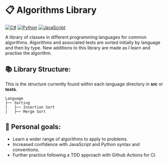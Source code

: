 # 📋 Algorithms Library

[![C#](https://img.shields.io/badge/C%23-.NET-512BD4?logo=csharp)](https://learn.microsoft.com/dotnet/csharp/)
[![Python](https://img.shields.io/badge/Python-3.12-blue?logo=python)](https://www.python.org/)
[![JavaScript](https://img.shields.io/badge/JavaScript-ES6-yellow?logo=javascript)](https://developer.mozilla.org/en-US/docs/Web/JavaScript)

A library of classes in different programming languages for common algorithms. Algorithms and associated tests are sorted initially by language and then by type. New additions to this library are made as I learn and practise the algorithm.

## 📚 Library Structure:

This is the structure currently found within each language directory in **src** or **tests**.

```
Language
├── Sorting
|   ├── Insertion Sort
|   ├── Merge Sort

```

## 🎯 Personal goals:

- Learn a wider range of algorithms to apply to problems.
- Increased confidence with JavaScript and Python syntax and conventions.
- Further practice following a TDD approach with Github Actions for CI.
